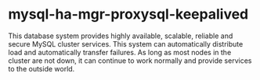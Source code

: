 # mysql-ha-mgr-proxysql-keepalived
This database system provides highly available, scalable, reliable and secure MySQL cluster services. This system can automatically distribute load and automatically transfer failures. As long as most nodes in the cluster are not down, it can continue to work normally and provide services to the outside world.
